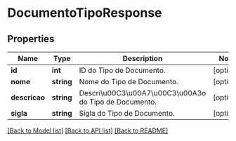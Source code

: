 # DocumentoTipoResponse

## Properties
Name | Type | Description | Notes
------------ | ------------- | ------------- | -------------
**id** | **int** | ID do Tipo de Documento. | [optional] 
**nome** | **string** | Nome do Tipo de Documento. | [optional] 
**descricao** | **string** | Descri\u00C3\u00A7\u00C3\u00A3o do Tipo de Documento. | [optional] 
**sigla** | **string** | Sigla do Tipo de Documento. | [optional] 

[[Back to Model list]](../README.md#documentation-for-models) [[Back to API list]](../README.md#documentation-for-api-endpoints) [[Back to README]](../README.md)


